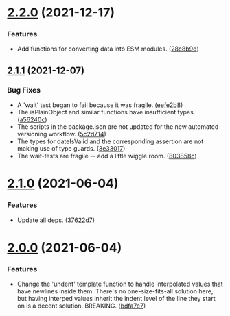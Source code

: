 # [2.2.0](https://github.com/bscotch/node-util/compare/v2.1.1...v2.2.0) (2021-12-17)

### Features

* Add functions for converting data into ESM modules. ([28c8b9d](https://github.com/bscotch/node-util/commit/28c8b9dc69b6d7d06872938d4b02695390688d21))

## [2.1.1](https://github.com/bscotch/node-util/compare/v2.1.0...v2.1.1) (2021-12-07)

### Bug Fixes

* A 'wait' test began to fail because it was fragile. ([eefe2b8](https://github.com/bscotch/node-util/commit/eefe2b84fe297da7c95ade957c28458d6c656535))
* The isPlainObject and similar functions have insufficient types. ([a56240c](https://github.com/bscotch/node-util/commit/a56240c37a60d9f11cde20d6476a6bb3dea543cf))
* The scripts in the package.json are not updated for the new automated versioning workflow. ([5c2d714](https://github.com/bscotch/node-util/commit/5c2d71411735e58dff239f0f621b7f33fdc2f544))
* The types for dateIsValid and the corresponding assertion are not making use of type guards. ([3e33017](https://github.com/bscotch/node-util/commit/3e33017700730da3c56256f98903770763bf50b9))
* The wait-tests are fragile -- add a little wiggle room. ([803858c](https://github.com/bscotch/node-util/commit/803858c9c6db9ab51646066745aa3aaea39c12cd))

# [2.1.0](https://github.com/bscotch/node-util/compare/v2.0.0...v2.1.0) (2021-06-04)

### Features

* Update all deps. ([37622d7](https://github.com/bscotch/node-util/commit/37622d7ae6fccb865db8c8bd258622d08fea8710))

# [2.0.0](https://github.com/bscotch/node-util/compare/v1.1.2...v2.0.0) (2021-06-04)

### Features

* Change the 'undent' template function to handle interpolated values that have newlines inside them. There's no one-size-fits-all solution here, but having interped values inherit the indent level of the line they start on is a decent solution. BREAKING. ([bdfa7e7](https://github.com/bscotch/node-util/commit/bdfa7e76d6e8f847e7bf44adba684eb3957193fe))
